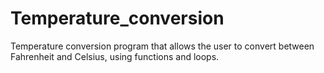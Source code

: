 # Temperature_conversion
Temperature conversion program that allows the user to convert between Fahrenheit and Celsius, using functions and loops.
